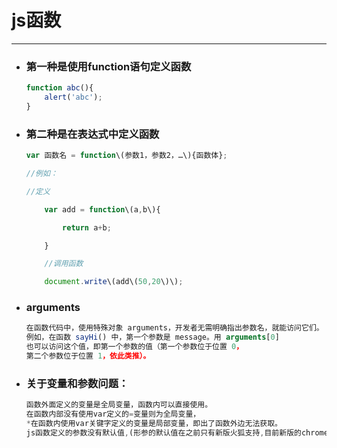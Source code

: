 js函数
===

---


* ### 第一种是使用function语句定义函数

    ```js
    function abc(){
        alert('abc');
    }
    ```

* ### 第二种是在表达式中定义函数

    ```js
    var 函数名 = function\(参数1，参数2，…\){函数体};

    //例如：

    //定义

        var add = function\(a,b\){

            return a+b;

        }

        //调用函数

        document.write\(add\(50,20\)\);
    ```

* ### arguments

    ```js
    在函数代码中，使用特殊对象 arguments，开发者无需明确指出参数名，就能访问它们。
    例如，在函数 sayHi() 中，第一个参数是 message。用 arguments[0] 
    也可以访问这个值，即第一个参数的值（第一个参数位于位置 0，
    第二个参数位于位置 1，依此类推）。
    ```

* ### 关于变量和参数问题：


    ```js
    函数外面定义的变量是全局变量，函数内可以直接使用。
    在函数内部没有使用var定义的=变量则为全局变量，
    *在函数内使用var关键字定义的变量是局部变量，即出了函数外边无法获取。
    js函数定义的参数没有默认值,(形参的默认值在之前只有新版火狐支持,目前新版的chrome浏览器也可以支持)
    ```







